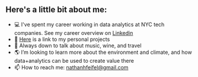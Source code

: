## Here's a little bit about me:

- 💻 I've spent my career working in data analytics at NYC tech companies. See my career overview on [Linkedin](https://www.linkedin.com/in/nathan-feifel-80aba4119)
- 👷 [Here](https://github.com/nfeifel?tab=repositories) is a link to my personal projects
- 💬 Always down to talk about music, wine, and travel
- 🌎 I’m looking to learn more about the environment and climate, and how data+analytics can be used to create value there
- 📫 How to reach me: nathanhfeifel@gmail.com


<!--
**nfeifel/nfeifel** is a ✨ _special_ ✨ repository because its `README.md` (this file) appears on your GitHub profile.

Here are some ideas to get you started:

-->
